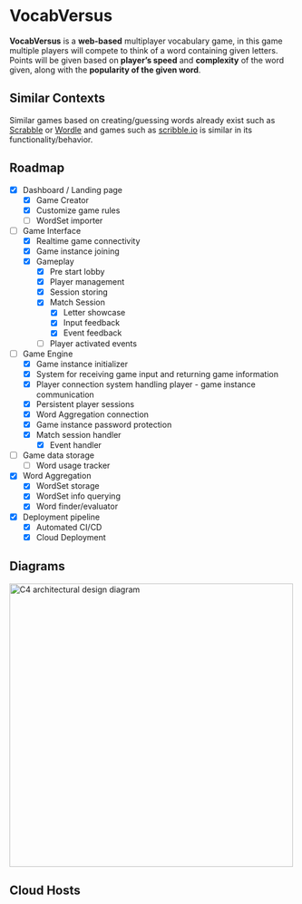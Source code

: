 # VocabVersus
**VocabVersus** is a **web-based** multiplayer vocabulary game, in this game multiple players will compete to think of a word containing given letters. 
Points will be given based on **player’s speed** and **complexity** of the word given, along with the **popularity of the given word**.


## Similar Contexts
Similar games based on creating/guessing words already exist such as [Scrabble](https://playscrabble.com/) or [Wordle](https://www.nytimes.com/games/wordle/index.html) and games such as [scribble.io](https://skribbl.io/) is similar in its functionality/behavior.

## Roadmap
- [x] Dashboard / Landing page
	- [x] Game Creator
	- [x] Customize game rules 
	- [ ] WordSet importer
- [ ] Game Interface
	- [x] Realtime game connectivity
	- [x] Game instance joining
	- [x] Gameplay
		- [x] Pre start lobby
		- [x] Player management
		- [x] Session storing
		- [x] Match Session
			- [x] Letter showcase
			- [x] Input feedback
			- [x] Event feedback
		- [ ] Player activated events
- [ ] Game Engine
	- [x] Game instance initializer
	- [x] System for receiving game input and returning game information
	- [x] Player connection system handling player - game instance communication
	- [x] Persistent player sessions
	- [x] Word Aggregation connection
	- [x] Game instance password protection
	- [x] Match session handler
		- [x] Event handler 
- [ ] Game data storage
	- [ ] Word usage tracker
- [x] Word Aggregation
	- [x] WordSet storage
	- [x] WordSet info querying
	- [x] Word finder/evaluator
- [x] Deployment pipeline
	- [x] Automated CI/CD
	- [x] Cloud Deployment

## Diagrams
<img src="Documentation/Assets/VocabVersus.drawio.png" alt="C4 architectural design diagram" width="500">

## Cloud Hosts
